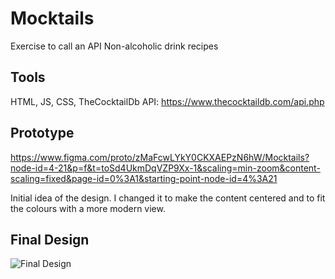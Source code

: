 # Mocktails
Exercise to call an API
Non-alcoholic drink recipes

## Tools
HTML, JS, CSS, TheCocktailDb API: https://www.thecocktaildb.com/api.php

## Prototype
https://www.figma.com/proto/zMaFcwLYkY0CKXAEPzN6hW/Mocktails?node-id=4-21&p=f&t=toSd4UkmDqVZP9Xx-1&scaling=min-zoom&content-scaling=fixed&page-id=0%3A1&starting-point-node-id=4%3A21

Initial idea of the design. I changed it to make the content centered and to fit the colours with a more modern view.

## Final Design
![ Final Design](/finalDesign.PNG)
